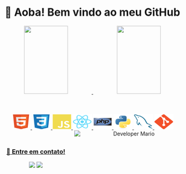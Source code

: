 <h1 align="center">
  👾 Aoba! Bem vindo ao meu GitHub
</h1>

<div align="center">
  <a href="https://github.com/RossanGR">
  <img width="48%"  height="180em" src="https://github-readme-stats.vercel.app/api?username=rossangr&show_icons=true&theme=tokyonight&include_all_commits=true&count_private=true"/>
  <img width="48%"  height="180em" src="https://github-readme-stats.vercel.app/api/top-langs/?username=rossangr&layout=compact&langs_count=7&theme=tokyonight"/>
</div>
 <br>
 <br>
 <br>
  
<div align="center">
  <img title="HTML" alt="HTML" height="40" width="50" src="https://raw.githubusercontent.com/devicons/devicon/master/icons/html5/html5-original.svg">
  <img title="CSS3" alt="CSS3" height="40" width="50" src="https://raw.githubusercontent.com/devicons/devicon/master/icons/css3/css3-original.svg">
  <img title="JS" alt="JS" height="40" width="50" src="https://raw.githubusercontent.com/devicons/devicon/master/icons/javascript/javascript-plain.svg"> 
  <img title="React" alt="React" height="40" width="50" src="https://raw.githubusercontent.com/devicons/devicon/master/icons/react/react-original.svg">
  <img title="PHP" alt="PHP" height="40" width="50" src="https://raw.githubusercontent.com/devicons/devicon/master/icons/php/php-original.svg">
  <img title="Python" alt="Python" height="40" width="50" src="https://raw.githubusercontent.com/devicons/devicon/master/icons/python/python-original.svg"> 
  <img title="MySQL" alt="MySQL" height="40" width="50" src="https://raw.githubusercontent.com/devicons/devicon/master/icons/mysql/mysql-original.svg"> 
  <img title="GIT" alt="GIT" height="40" width="50" src="https://raw.githubusercontent.com/devicons/devicon/master/icons/git/git-original.svg">   
  <img align="right" height="200" width="300" src="https://cdna.artstation.com/p/assets/images/images/021/720/920/original/pixel-jeff-mario.gif?1572709433" alt="Developer Mario" title="Developer Mario">
</div>
  
   <br>
  
  ##
  
<div align="center"> 
  <h3>📱 Entre em contato! </h3>
<a href="https://www.linkedin.com/in/guilherme-rossan-99a7211a0/" target="_blank"><img src="https://img.shields.io/badge/-LinkedIn-%230077B5?style=for-the-badge&logo=linkedin&logoColor=white" target="_blank"></a>
<a target="_blank" href="https://rossangr.github.io/Portifolio-Rossan/"><img src="https://img.shields.io/badge/website-%23000000.svg?&style=for-the-badge&logo=write.as&logoColor=white" /></a>
 </div>
